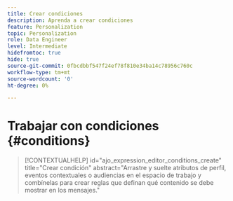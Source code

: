 ```yaml
---
title: Crear condiciones
description: Aprenda a crear condiciones
feature: Personalization
topic: Personalization
role: Data Engineer
level: Intermediate
hidefromtoc: true
hide: true
source-git-commit: 0fbcdbbf547f24ef78f810e34ba14c78956c760c
workflow-type: tm+mt
source-wordcount: '0'
ht-degree: 0%

---
```



# Trabajar con condiciones {#conditions}

>[!CONTEXTUALHELP]
>id="ajo_expression_editor_conditions_create"
>title="Crear condición"
>abstract="Arrastre y suelte atributos de perfil, eventos contextuales o audiencias en el espacio de trabajo y combínelas para crear reglas que definan qué contenido se debe mostrar en los mensajes."
